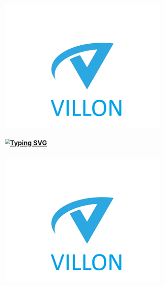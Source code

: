 # ![LOGO](https://github.com/EmpirePlayer/villon_rp/blob/main/VILLON_LOGO.png)
## [![Typing SVG](https://readme-typing-svg.herokuapp.com?color=%2336BCF7&lines=Villon+Role+Play)](https://git.io/typing-svg)

<h1 align="center">
  <img src="https://github.com/EmpirePlayer/villon_rp/blob/main/VILLON_LOGO.png">
</h1>

